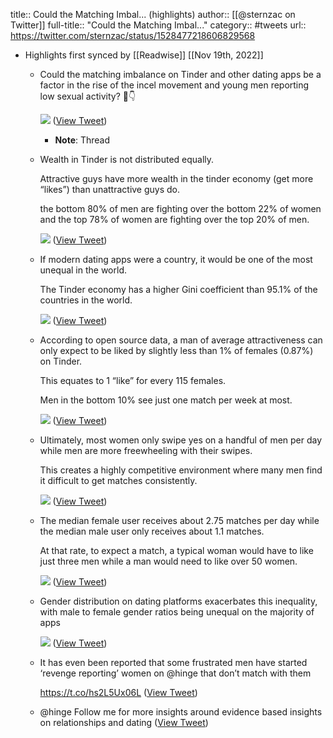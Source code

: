 title:: Could the Matching Imbal... (highlights)
author:: [[@sternzac on Twitter]]
full-title:: "Could the Matching Imbal..."
category:: #tweets
url:: https://twitter.com/sternzac/status/1528477218606829568

- Highlights first synced by [[Readwise]] [[Nov 19th, 2022]]
	- Could the matching imbalance on Tinder and other dating apps be a factor in the rise of the incel movement and young men reporting low sexual activity? 🧵👇 
	  
	  ![](https://pbs.twimg.com/media/FTY97USXoAE8XxU.jpg) ([View Tweet](https://twitter.com/sternzac/status/1528477218606829568))
		- **Note**: Thread
	- Wealth in Tinder is not distributed equally.
	  
	  Attractive guys have more wealth in the tinder economy (get more “likes”) than unattractive guys do.
	  
	  the bottom 80% of men are fighting over the bottom 22% of women and the top 78% of women are fighting over the top 20% of men. 
	  
	  ![](https://pbs.twimg.com/media/FTY975mXwAYJQjE.jpg) ([View Tweet](https://twitter.com/sternzac/status/1528477226450182146))
	- If modern dating apps were a country, it would be one of the most unequal in the world.
	  
	  The Tinder economy has a higher Gini coefficient than 95.1% of the countries in the world. 
	  
	  ![](https://pbs.twimg.com/media/FTY98SyXoAEHrcS.jpg) ([View Tweet](https://twitter.com/sternzac/status/1528477232729047043))
	- According to open source data, a man of average attractiveness can only expect to be liked by slightly less than 1% of females (0.87%) on Tinder. 
	  
	  This equates to 1 “like” for every 115 females.
	  
	  Men in the bottom 10% see just one match per week at most. 
	  
	  ![](https://pbs.twimg.com/media/FTY98q4WYAYJYnk.jpg) ([View Tweet](https://twitter.com/sternzac/status/1528477239897202689))
	- Ultimately, most women only swipe yes on a handful of men per day while men are more freewheeling with their swipes.
	  
	  This creates a highly competitive environment where many men find it difficult to get matches consistently. 
	  
	  ![](https://pbs.twimg.com/media/FTY99GKWQAEyLpx.jpg) ([View Tweet](https://twitter.com/sternzac/status/1528477246545182720))
	- The median female user receives about 2.75 matches per day while the median male user only receives about 1.1 matches.
	  
	  At that rate, to expect a match, a typical woman would have to like just three men while a man would need to like over 50 women. 
	  
	  ![](https://pbs.twimg.com/media/FTY99xgWUAUJngl.jpg) ([View Tweet](https://twitter.com/sternzac/status/1528477257718804485))
	- Gender distribution on dating platforms exacerbates this inequality, with male to female gender ratios being unequal on the majority of apps 
	  
	  ![](https://pbs.twimg.com/media/FTY9_5cWQAQ7X5V.jpg) ([View Tweet](https://twitter.com/sternzac/status/1528477294565773313))
	- It has even been reported that some frustrated men have started ‘revenge reporting’ women on @hinge that don’t match with them
	  
	  https://t.co/hs2L5Ux06L ([View Tweet](https://twitter.com/sternzac/status/1528477297602355201))
	- @hinge Follow me for more insights around evidence based insights on relationships and dating ([View Tweet](https://twitter.com/sternzac/status/1528477300265730051))
